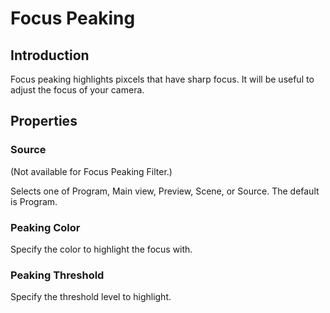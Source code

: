 # Focus Peaking

## Introduction

Focus peaking highlights pixcels that have sharp focus.
It will be useful to adjust the focus of your camera.

## Properties

### Source
(Not available for Focus Peaking Filter.)

Selects one of Program, Main view, Preview, Scene, or Source.
The default is Program.

### Peaking Color

Specify the color to highlight the focus with.

### Peaking Threshold

Specify the threshold level to highlight.
